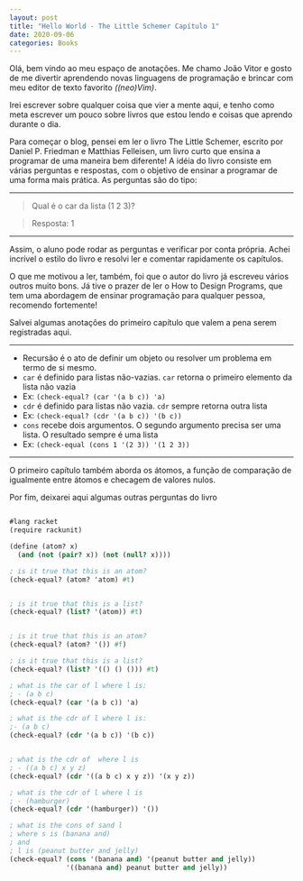 ```yaml
---
layout: post
title: "Hello World - The Little Schemer Capítulo 1"
date: 2020-09-06
categories: Books
---
```

Olá, bem vindo ao meu espaço de anotações. Me chamo João Vitor e gosto de me divertir aprendendo novas linguagens de programação e brincar com meu editor de texto favorito *((neo)Vim)*.

Irei escrever sobre qualquer coisa que vier a mente aqui, e tenho como meta escrever um pouco sobre livros que estou lendo e coisas que aprendo durante o dia.

Para começar o blog, pensei em ler o livro The Little Schemer, escrito por Daniel P. Friedman e Matthias Felleisen, um livro curto que ensina a programar de uma maneira bem diferente! A idéia do livro consiste em várias perguntas e respostas, com o objetivo de ensinar a programar de uma forma mais prática. As perguntas são do tipo:

***
> Qual é o car da lista (1 2 3)?

> Resposta: 1

***
Assim, o aluno pode rodar as perguntas e verificar por conta própria. Achei incrível o estilo do livro e resolvi ler e comentar rapidamente os capítulos.

O que me motivou a ler, também, foi que o autor do livro já escreveu vários outros muito bons. Já tive o prazer de ler o How to Design Programs, que tem uma abordagem de ensinar programação para qualquer pessoa, recomendo fortemente!

Salvei algumas anotações do primeiro capítulo que valem a pena serem registradas aqui.

***
* Recursão é o ato de definir um objeto ou resolver um problema em termo de si mesmo.
* `car` é definido para listas não-vazias.
`car` retorna o primeiro elemento da lista não vazia
* Ex: `(check-equal? (car '(a b c)) 'a)`
* `cdr` é definido para listas não vazia. `cdr` sempre retorna outra lista
* Ex: `(check-equal? (cdr '(a b c)) '(b c))`
* `cons` recebe dois argumentos. O segundo argumento precisa ser uma lista. O resultado sempre é uma lista
* Ex: `(check-equal (cons 1 '(2 3)) '(1 2 3))`

***
O primeiro capítulo também aborda os átomos, a função de comparação de igualmente entre átomos e checagem de valores nulos.

Por fim, deixarei aqui algumas outras perguntas do livro


```scheme

#lang racket
(require rackunit)

(define (atom? x)
  (and (not (pair? x)) (not (null? x))))

; is it true that this is an atom?
(check-equal? (atom? 'atom) #t)


; is it true that this is a list?
(check-equal? (list? '(atom)) #t)


; is it true that this is an atom?
(check-equal? (atom? '()) #f)

; is it true that this is a list?
(check-equal? (list? '(() () ())) #t)

; what is the car of l where l is:
; - (a b c)
(check-equal? (car '(a b c)) 'a)

; what is the cdr of l where l is:
;- (a b c)
(check-equal? (cdr '(a b c)) '(b c))


; what is the cdr of  where l is
; - ((a b c) x y z)
(check-equal? (cdr '((a b c) x y z)) '(x y z))

; what is the cdr of l where l is
; - (hamburger)
(check-equal? (cdr '(hamburger)) '())

; what is the cons of sand l
; where s is (banana and)
; and
; l is (peanut butter and jelly)
(check-equal? (cons '(banana and) '(peanut butter and jelly))
              '((banana and) peanut butter and jelly))

```
